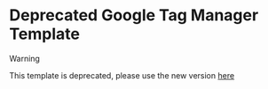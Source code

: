 # Deprecated Google Tag Manager Template

> [!Warning]
> This template is deprecated, please use the new version [here](https://github.com/Sovendus-GmbH/Sovendus-GTM-v2)
